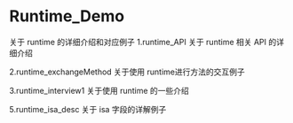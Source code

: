 # Runtime_Demo
 关于 runtime 的详细介绍和对应例子
1.runtime_API
关于 runtime 相关 API 的详细介绍

2.runtime_exchangeMethod
关于使用 runtime进行方法的交互例子

3.runtime_interview1
关于使用 runtime 的一些介绍

5.runtime_isa_desc
关于 isa 字段的详解例子
